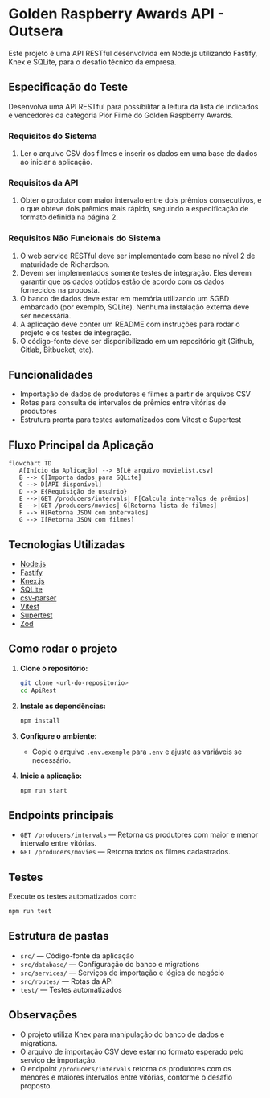 
# Golden Raspberry Awards API - Outsera

Este projeto é uma API RESTful desenvolvida em Node.js utilizando Fastify, Knex e SQLite, para o desafio técnico da empresa.

## Especificação do Teste
Desenvolva uma API RESTful para possibilitar a leitura da lista de indicados e vencedores da categoria Pior Filme do Golden Raspberry Awards.

### Requisitos do Sistema
1. Ler o arquivo CSV dos filmes e inserir os dados em uma base de dados ao iniciar a aplicação.

### Requisitos da API
1. Obter o produtor com maior intervalo entre dois prêmios consecutivos, e o que obteve dois prêmios mais rápido, seguindo a especificação de formato definida na página 2.

### Requisitos Não Funcionais do Sistema
1. O web service RESTful deve ser implementado com base no nível 2 de maturidade de Richardson.
2. Devem ser implementados somente testes de integração. Eles devem garantir que os dados obtidos estão de acordo com os dados fornecidos na proposta.
3. O banco de dados deve estar em memória utilizando um SGBD embarcado (por exemplo, SQLite). Nenhuma instalação externa deve ser necessária.
4. A aplicação deve conter um README com instruções para rodar o projeto e os testes de integração.
5. O código-fonte deve ser disponibilizado em um repositório git (Github, Gitlab, Bitbucket, etc).

## Funcionalidades
- Importação de dados de produtores e filmes a partir de arquivos CSV
- Rotas para consulta de intervalos de prêmios entre vitórias de produtores
- Estrutura pronta para testes automatizados com Vitest e Supertest

[//]: # (Diagrama Mermaid do fluxo principal da aplicação)

## Fluxo Principal da Aplicação

```mermaid
flowchart TD
   A[Início da Aplicação] --> B[Lê arquivo movielist.csv]
   B --> C[Importa dados para SQLite]
   C --> D[API disponível]
   D --> E{Requisição de usuário}
   E -->|GET /producers/intervals| F[Calcula intervalos de prêmios]
   E -->|GET /producers/movies| G[Retorna lista de filmes]
   F --> H[Retorna JSON com intervalos]
   G --> I[Retorna JSON com filmes]
```

## Tecnologias Utilizadas
- [Node.js](https://nodejs.org/)
- [Fastify](https://www.fastify.io/)
- [Knex.js](http://knexjs.org/)
- [SQLite](https://www.sqlite.org/)
- [csv-parser](https://www.npmjs.com/package/csv-parser)
- [Vitest](https://vitest.dev/)
- [Supertest](https://github.com/visionmedia/supertest)
- [Zod](https://zod.dev/)

## Como rodar o projeto

1. **Clone o repositório:**
   ```bash
   git clone <url-do-repositorio>
   cd ApiRest
   ```

2. **Instale as dependências:**
   ```bash
   npm install
   ```

3. **Configure o ambiente:**
   - Copie o arquivo `.env.exemple` para `.env` e ajuste as variáveis se necessário.


4. **Inicie a aplicação:**
   ```bash
   npm run start
   ```

## Endpoints principais

- `GET /producers/intervals` — Retorna os produtores com maior e menor intervalo entre vitórias.
- `GET /producers/movies` — Retorna todos os filmes cadastrados.

## Testes

Execute os testes automatizados com:
```bash
npm run test
```

## Estrutura de pastas
- `src/` — Código-fonte da aplicação
- `src/database/` — Configuração do banco e migrations
- `src/services/` — Serviços de importação e lógica de negócio
- `src/routes/` — Rotas da API
- `test/` — Testes automatizados

## Observações
- O projeto utiliza Knex para manipulação do banco de dados e migrations.
- O arquivo de importação CSV deve estar no formato esperado pelo serviço de importação.
- O endpoint `/producers/intervals` retorna os produtores com os menores e maiores intervalos entre vitórias, conforme o desafio proposto.


